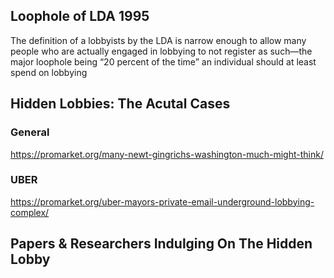 ## Loophole of LDA 1995 
The definition of a lobbyists by the LDA is narrow enough to allow many people who are actually engaged
in lobbying to not register as such—the major loophole being “20 percent of the time” an individual should at
least spend on lobbying

## Hidden Lobbies: The Acutal Cases
### General
https://promarket.org/many-newt-gingrichs-washington-much-might-think/

### UBER
https://promarket.org/uber-mayors-private-email-underground-lobbying-complex/

## Papers & Researchers Indulging On The Hidden Lobby

